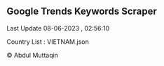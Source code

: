 

## Google Trends Keywords Scraper 
 
Last Update 08-06-2023 , 02:56:10

Country List :
VIETNAM.json



© Abdul Muttaqin 
